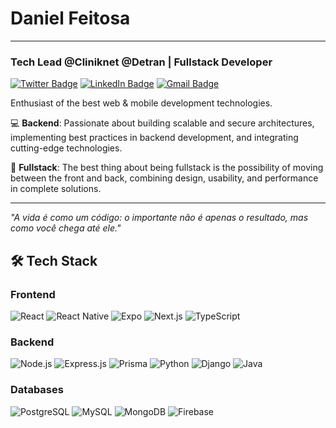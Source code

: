 # Daniel Feitosa
___________________________________________________________________________

### Tech Lead @Cliniknet @Detran | Fullstack Developer

[![Twitter Badge](https://img.shields.io/badge/-Twitter-1DA1F2?style=flat-square&logo=twitter&logoColor=white&link=https://x.com/KinNGgs2)](https://x.com/kinNGgs2)
[![LinkedIn Badge](https://img.shields.io/badge/-LinkedIn-0077B5?style=flat-square&logo=linkedin&logoColor=white&link=https://www.linkedin.com/in/daniel-feitosa-3ab8b12a0)](https://www.linkedin.com/in/daniel-feitosa-3ab8b12a0)
[![Gmail Badge](https://img.shields.io/badge/-Gmail-D14836?style=flat-square&logo=gmail&logoColor=white&link=mailto:daniel.feitosa.nasicmento@gmail.com)](mailto:daniel.feitosa.nasicmento@gmail.com)

Enthusiast of the best web & mobile development technologies.

💻 **Backend**: Passionate about building scalable and secure architectures, implementing best practices in backend development, and integrating cutting-edge technologies.

🚀 **Fullstack**: The best thing about being fullstack is the possibility of moving between the front and back, combining design, usability, and performance in complete solutions.

---

_"A vida é como um código: o importante não é apenas o resultado, mas como você chega até ele."_

## 🛠️ Tech Stack

### **Frontend**
![React](https://img.shields.io/badge/-React-61DAFB?style=flat-square&logo=react&logoColor=black)
![React Native](https://img.shields.io/badge/-React%20Native-61DAFB?style=flat-square&logo=react&logoColor=black)
![Expo](https://img.shields.io/badge/-Expo-000020?style=flat-square&logo=expo&logoColor=white)
![Next.js](https://img.shields.io/badge/-Next.js-000000?style=flat-square&logo=nextdotjs&logoColor=white)
![TypeScript](https://img.shields.io/badge/-TypeScript-3178C6?style=flat-square&logo=typescript&logoColor=white)

### **Backend**
![Node.js](https://img.shields.io/badge/-Node.js-339933?style=flat-square&logo=nodedotjs&logoColor=white)
![Express.js](https://img.shields.io/badge/-Express.js-000000?style=flat-square&logo=express&logoColor=white)
![Prisma](https://img.shields.io/badge/-Prisma-2D3748?style=flat-square&logo=prisma&logoColor=white)
![Python](https://img.shields.io/badge/-Python-3776AB?style=flat-square&logo=python&logoColor=white)
![Django](https://img.shields.io/badge/-Django-092E20?style=flat-square&logo=django&logoColor=white)
![Java](https://img.shields.io/badge/-Java-007396?style=flat-square&logo=java&logoColor=white)

### **Databases**
![PostgreSQL](https://img.shields.io/badge/-PostgreSQL-336791?style=flat-square&logo=postgresql&logoColor=white)
![MySQL](https://img.shields.io/badge/-MySQL-4479A1?style=flat-square&logo=mysql&logoColor=white)
![MongoDB](https://img.shields.io/badge/-MongoDB-47A248?style=flat-square&logo=mongodb&logoColor=white)
![Firebase](https://img.shields.io/badge/-Firebase-FFCA28?style=flat-square&logo=firebase&logoColor=black)
